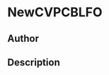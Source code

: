 # NewCVPCBLFO

## Author

<!-- Insert Your Name Here -->

## Description

<!-- Describe your example here -->
